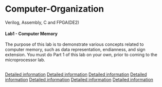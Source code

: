 # Computer-Organization
Verilog, Assembly, C and FPGA(DE2)
<body>
<h4>Lab1 - Computer Memory </h4>
<p>The purpose of this lab is to demonstrate various concepts related to computer memory, such as data representation, endianness, and sign extension. You must do Part 1 of this lab on your own, prior to coming to the microprocessor lab.</p>
<br>
<a href="http://www.eecg.utoronto.ca/~henry/ece243/labs/1/">Detailed information</a>
<a href="http://www.eecg.utoronto.ca/~henry/ece243/labs/2/assembly_basics.html">Detailed information</a>
<a href="http://www.eecg.utoronto.ca/~henry/ece243/labs/3/subroutines.html">Detailed information</a>
<a href="http://www.eecg.utoronto.ca/~henry/ece243/labs/4/lego.html">Detailed information</a>
<a href="http://www.eecg.utoronto.ca/~henry/ece243/labs/5/polling.html">Detailed information</a>
<a href="http://www.eecg.utoronto.ca/~henry/ece243/labs/6/interrupt.html">Detailed information</a>
<a href="http://www.eecg.utoronto.ca/~henry/ece243/labs/7/microprocessor.html">Detailed information</a>

</body>
